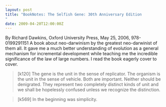 ```yaml
---
layout: post
title: "BookNotes: The Selfish Gene: 30th Anniversary Edition"
date: 2009-04-20T12:00:00Z
---
```

By Richard Dawkins, Oxford University Press, May 25, 2006, 978-0199291151
A book about neo-darwinism by the greatest neo-darwinist of
them all.  It gave me a much better understanding of evolution as
a general mechanism for incremental development while teaching me
the incredible significance of the law of large numbers.  I read
the book eagerly cover to cover.


> [k120] The gene is the unit in the sense of replicator. The organism
> is the unit in the sense of vehicle. Both are important. Neither
> should be denigrated. They represent two completely distinct kinds of
> unit and we shall be hopelessly confused unless we recognize the
> distinction. 



> [k569] In the beginning was simplicity.



